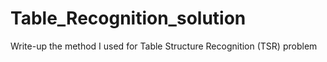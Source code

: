 # Table_Recognition_solution
Write-up the method I used for Table Structure Recognition (TSR) problem
